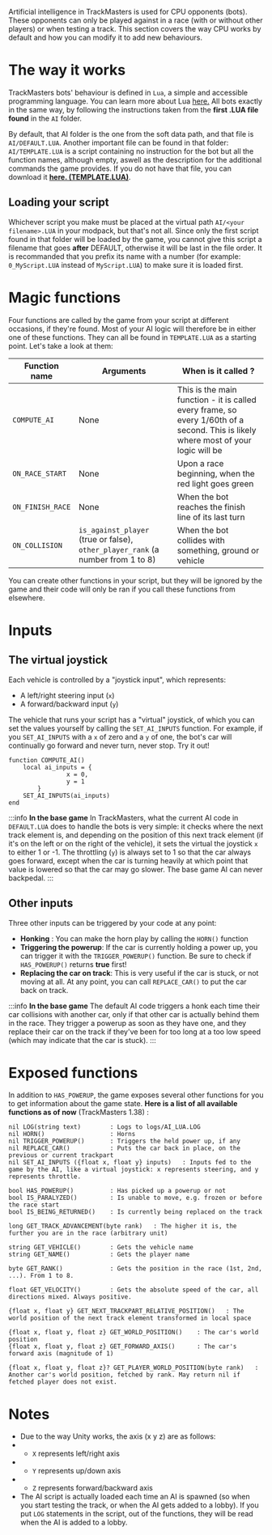<!-- TITLE:Create AIs -->

Artificial intelligence in TrackMasters is used for CPU opponents (bots). These opponents can only be played against in a race (with or without other players) or when testing a track.
This section covers the way CPU works by default and how you can modify it to add new behaviours.

# The way it works
TrackMasters bots' behaviour is defined in `Lua`, a simple and accessible programming language. You can learn more about Lua [here.](https://www.lua.org/pil/1.html)
All bots exactly in the same way, by following the instructions taken from the **first .LUA file found** in the `AI` folder.

By default, that AI folder is the one from the soft data path, and that file is `AI/DEFAULT.LUA`.
Another important file can be found in that folder: `AI/TEMPLATE.LUA` is a script containing no instruction for the bot but all the function names, although empty, aswell as the description for the additional commands the game provides. If you do not have that file, you can download it **[here. (TEMPLATE.LUA)](/_contents/downloadable/TEMPLATE.LUA)**.
## Loading your script
Whichever script you make must be placed at the virtual path `AI/<your filename>.LUA` in your modpack, but that's not all.
Since only the first script found in that folder will be loaded by the game, you cannot give this script a filename that goes **after** DEFAULT, otherwise it will be last in the file order.
It is recommanded that you prefix its name with a number (for example:  `0_MyScript.LUA`  instead of `MyScript.LUA`) to make sure it is loaded first.
# Magic functions
Four functions are called by the game from your script at different occasions, if they're found. Most of your AI logic will therefore be in either one of these functions. They can all be found in `TEMPLATE.LUA` as a starting point. 
Let's take a look at them:

| Function name | Arguments | When is it called ? |
| -------- | -------- | --------- |
| `COMPUTE_AI`   | None  | This is the main function - it is called every frame, so every 1/60th of a second. This is likely where most of your logic will be | 
| `ON_RACE_START`   |  None  | Upon a race beginning, when the red light goes green     | 
| `ON_FINISH_RACE`   | None  | When the bot reaches the finish line of its last turn     | 
| `ON_COLLISION`   | `is_against_player` (true or false),  `other_player_rank` (a number from 1 to 8)  | When the bot collides with something, ground or vehicle     | 

You can create other functions in your script, but they will be ignored by the game and their code will only be ran if you call these functions from elsewhere.
# Inputs
## The virtual joystick
Each vehicle is controlled by a "joystick input", which represents:
* A left/right steering input (`x`)
* A forward/backward input (`y`)

The vehicle that runs your script has a "virtual" joystick, of which you can set the values yourself by calling the `SET_AI_INPUTS` function.
For example, if you `SET_AI_INPUTS` with a `x` of zero and a `y` of one, the bot's car will continually go forward and never turn, never stop. Try it out!

```
function COMPUTE_AI()
    local ai_inputs = { 
				x = 0,
				y = 1 
		}
    SET_AI_INPUTS(ai_inputs)
end
```

:::info
**In the base game**
In TrackMasters, what the current AI code in `DEFAULT.LUA` does to handle the bots is very simple: it checks where the next track element is, and depending on the position of this next track element (if it's on the left or on the right of the vehicle), it sets the virtual the joystick `x` to either 1 or -1. The throttling (`y`) is always set to 1 so that the car always goes forward, except when the car is turning heavily at which point that value is lowered so that the car may go slower. The base game AI can never backpedal.
:::

## Other inputs
Three other inputs can be triggered by your code at any point:
* **Honking** : You can make the horn play by calling the `HORN()` function
* **Triggering the powerup**: If the car is currently holding a power up, you can trigger it with the `TRIGGER_POWERUP()` function. Be sure to check if `HAS_POWERUP()` returns **true** first!
* **Replacing the car on track**: This is very useful if the car is stuck, or not moving at all. At any point, you can call `REPLACE_CAR()` to put the car back on track.

:::info
**In the base game**
The default AI code triggers a honk each time their car collisions with another car, only if that other car is actually behind them in the race. They trigger a powerup as soon as they have one, and they replace their car on the track if they've been for too long at a too low speed (which may indicate that the car is stuck).
:::

# Exposed functions
In addition to  `HAS_POWERUP`, the game exposes several other functions for you to get information about the game state. 
**Here is a list of all available functions as of now** (TrackMasters 1.38) :

```	
nil LOG(string text)		: Logs to logs/AI_LUA.LOG					
nil HORN()                  : Horns
nil TRIGGER_POWERUP()       : Triggers the held power up, if any  
nil REPLACE_CAR()           : Puts the car back in place, on the previous or current trackpart
nil SET_AI_INPUTS ({float x, float y} inputs)   : Inputs fed to the game by the AI, like a virtual joystick: x represents steering, and y represents throttle.
    
bool HAS_POWERUP()          : Has picked up a powerup or not
bool IS_PARALYZED()         : Is unable to move, e.g. frozen or before the race start
bool IS_BEING_RETURNED()    : Is currently being replaced on the track    
    
long GET_TRACK_ADVANCEMENT(byte rank)   : The higher it is, the further you are in the race (arbitrary unit)
    
string GET_VEHICLE()        : Gets the vehicle name
string GET_NAME()           : Gets the player name
    
byte GET_RANK()             : Gets the position in the race (1st, 2nd, ...). From 1 to 8.
	
float GET_VELOCITY()        : Gets the absolute speed of the car, all directions mixed. Always positive.
    
{float x, float y} GET_NEXT_TRACKPART_RELATIVE_POSITION()   : The world position of the next track element transformed in local space
    
{float x, float y, float z} GET_WORLD_POSITION()    : The car's world position            
{float x, float y, float z} GET_FORWARD_AXIS()      : The car's forward axis (magnitude of 1)

{float x, float y, float z}? GET_PLAYER_WORLD_POSITION(byte rank)   : Another car's world position, fetched by rank. May return nil if fetched player does not exist.
```

# Notes
* Due to the way Unity works, the axis (x y z) are as follows:
* - `X` represents left/right axis
* - `Y` represents up/down axis
* - `Z` represents forward/backward axis
* The AI script is actually loaded each time an AI is spawned (so when you start testing the track, or when the AI gets added to a lobby). If you put `LOG` statements in the script, out of the functions, they will be read when the AI is added to a lobby.